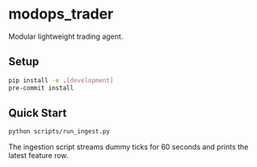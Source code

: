 # modops_trader

Modular lightweight trading agent.

## Setup

```bash
pip install -e .[development]
pre-commit install
```

## Quick Start

```bash
python scripts/run_ingest.py
```

The ingestion script streams dummy ticks for 60 seconds and prints the
latest feature row.
